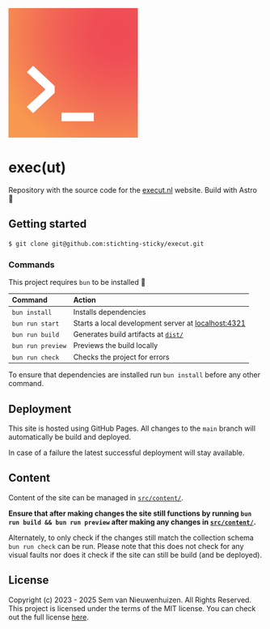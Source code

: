 ![exec(ut) logo](./icon.svg)

# exec(ut)

Repository with the source code for the [execut.nl](https://execut.nl/) website. Build with Astro 🚀

## Getting started

```bash
$ git clone git@github.com:stichting-sticky/execut.git
```

### Commands

This project requires `bun` to be installed 🥟

| Command           | Action                                                                       |
| :---------------- | :--------------------------------------------------------------------------- |
| `bun install`     | Installs dependencies                                                        |
| `bun run start`   | Starts a local development server at [localhost:4321](https:localhost:4321/) |
| `bun run build`   | Generates build artifacts at [`dist/`](./dist/)                              |
| `bun run preview` | Previews the build locally                                                   |
| `bun run check`   | Checks the project for errors                                                |

To ensure that dependencies are installed run `bun install` before any other command.

## Deployment

This site is hosted using GitHub Pages. All changes to the `main` branch will automatically be build and deployed.

In case of a failure the latest successful deployment will stay available.

## Content

Content of the site can be managed in [`src/content/`](./src/content/).

**Ensure that after making changes the site still functions by running `bun run build && bun run preview` after making any changes in [`src/content/`](./src/content/).**

Alternately, to only check if the changes still match the collection schema `bun run check` can be run. Please note that this does not check for any visual faults nor does it check if the site can still be build (and be deployed).

## License

Copyright (c) 2023 - 2025 Sem van Nieuwenhuizen. All Rights Reserved. This project is licensed under the terms of the MIT license. You can check out the full license [here](./LICENSE).
